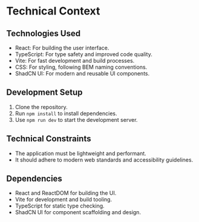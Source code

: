 # Technical Context

## Technologies Used
- React: For building the user interface.
- TypeScript: For type safety and improved code quality.
- Vite: For fast development and build processes.
- CSS: For styling, following BEM naming conventions.
- ShadCN UI: For modern and reusable UI components.

## Development Setup
1. Clone the repository.
2. Run `npm install` to install dependencies.
3. Use `npm run dev` to start the development server.

## Technical Constraints
- The application must be lightweight and performant.
- It should adhere to modern web standards and accessibility guidelines.

## Dependencies
- React and ReactDOM for building the UI.
- Vite for development and build tooling.
- TypeScript for static type checking.
- ShadCN UI for component scaffolding and design.
